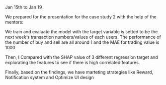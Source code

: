 Jan 15th to Jan 19

We prepared for the presentation for the case study 2 with the help of the mentors:

We train and evaluate the model with the target variable is setted to be the next week‘s transaction numbers/values of each users.
The performance of the number of buy and sell are all around 1 and the MAE for trading value is 1000

Then, I Compared with the SHAP value of 3 different regression target and explorating the features to see if there is high correlated features.

Finally, based on the findings, we have marteting strategies like Reward, Notification system and Optimize UI design


